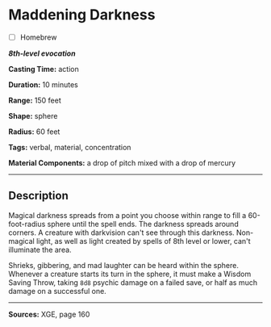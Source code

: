 # Maddening Darkness

- [ ] Homebrew

***8th-level evocation***

**Casting Time:** action

**Duration:** 10 minutes

**Range:** 150 feet

**Shape:** sphere

**Radius:** 60 feet

**Tags:** verbal, material, concentration

**Material Components:** a drop of pitch mixed with a drop of mercury

---

## Description
Magical darkness spreads from a point you choose within range to fill a 60-foot-radius sphere until the spell ends.
The darkness spreads around corners.
A creature with darkvision can't see through this darkness.
Non-magical light, as well as light created by spells of 8th level or lower, can't illuminate the area.

Shrieks, gibbering, and mad laughter can be heard within the sphere.
Whenever a creature starts its turn in the sphere, it must make a Wisdom Saving Throw, taking `8d8` psychic damage on a failed save, or half as much damage on a successful one.

---

**Sources:** XGE, page 160
